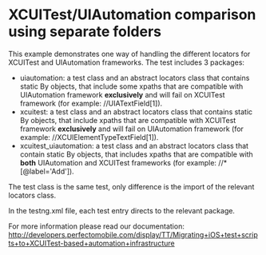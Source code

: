 # XCUITest/UIAutomation comparison using separate folders 

This example demonstrates one way of handling the different locators for XCUITest and UIAutomation frameworks. 
The test includes 3 packages:
* uiautomation: a test class and an abstract locators class that contains static By objects, that include some xpaths that are compatible with UIAutomation framework **exclusively** and will fail on XCUITest framework (for example: //UIATextField[1]).
* xcuitest: a test class and an abstract locators class that contains static By objects, that include xpaths that are compatible with XCUITest framework **exclusively** and will fail on UIAutomation framework (for example: //XCUIElementTypeTextField[1]).
* xcuitest_uiautomation: a test class and an abstract locators class that contain static By objects, that includes xpaths that are compatible with **both** UIAutomation and XCUITest frameworks (for example: //*[@label='Add']).

The test class is the same test, only difference is the import of the relevant locators class. 

In the testng.xml file, each test entry directs to the relevant package.

For more information please read our documentation: 
http://developers.perfectomobile.com/display/TT/Migrating+iOS+test+scripts+to+XCUITest-based+automation+infrastructure
